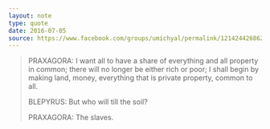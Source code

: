 ```yaml
---
layout: note
type: quote
date: 2016-07-05
source: https://www.facebook.com/groups/umichyal/permalink/1214244268627630/
---
```


>PRAXAGORA: I want all to have a share of everything and all property in common; there will no longer be either rich or poor; I shall begin by making land, money, everything that is private property, common to all.
>
>BLEPYRUS: But who will till the soil?
>
>PRAXAGORA: The slaves.

